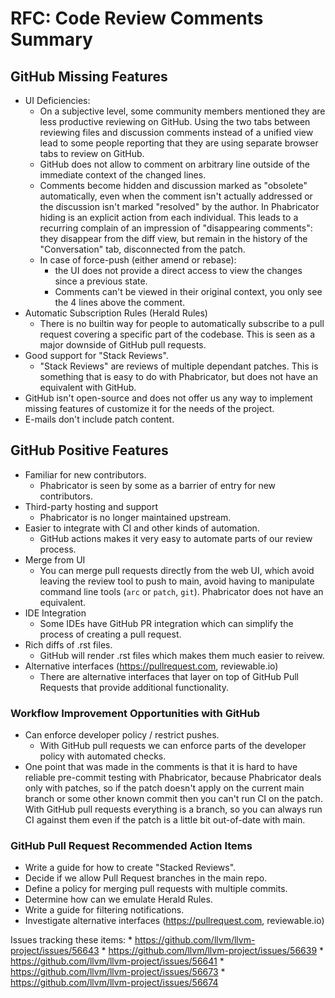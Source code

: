 # RFC: Code Review Comments Summary

## GitHub Missing Features

* UI Deficiencies:
  * On a subjective level, some community members mentioned they are less
    productive reviewing on GitHub. Using the two tabs between reviewing files
    and discussion comments instead of a unified view lead to some people
    reporting that they are using separate browser tabs to review on GitHub.
  * GitHub does not allow to comment on arbitrary line outside of the
    immediate context of the changed lines.
  * Comments become hidden and discussion marked as "obsolete"
    automatically, even when the comment isn't actually addressed or
    the discussion isn't marked "resolved" by the author. In Phabricator
    hiding is an explicit action from each individual.
    This leads to a recurring complain of an impression of "disappearing
    comments": they disappear from the diff view, but remain in the
    history of the "Conversation" tab, disconnected from the patch.
  * In case of force-push (either amend or rebase):
    * the UI does not provide a direct access to view the changes since a
      previous state.
    * Comments can't be viewed in their original context, you only see the
      4 lines above the comment.
* Automatic Subscription Rules (Herald Rules)
  * There is no builtin way for people to automatically subscribe to a pull request covering
    a specific part of the codebase.  This is seen as a major downside of GitHub pull requests.
* Good support for "Stack Reviews".
  * "Stack Reviews" are reviews of multiple dependant patches.  This is something that is easy to do
    with Phabricator, but does not have an equivalent with GitHub.
* GitHub isn't open-source and does not offer us any way to implement missing features of customize it for the needs of the project.
* E-mails don't include patch content.

## GitHub Positive Features

* Familiar for new contributors.
  * Phabricator is seen by some as a barrier of entry for new contributors.
* Third-party hosting and support
  * Phabricator is no longer maintained upstream.
* Easier to integrate with CI and other kinds of automation.
  * GitHub actions makes it very easy to automate parts of our review process.
* Merge from UI
  * You can merge pull requests directly from the web UI, which avoid leaving the review tool
    to push to main, avoid having to manipulate command line tools (`arc` or `patch`, `git`).
    Phabricator does not have an equivalent.
* IDE Integration
  * Some IDEs have GitHub PR integration which can simplify the process of creating a pull request.
* Rich diffs of .rst files.
  * GitHub will render .rst files which makes them much easier to reivew.
* Alternative interfaces  (https://pullrequest.com, reviewable.io)
  * There are alternative interfaces that layer on top of GitHub Pull Requests that provide additional
    functionality.

### Workflow Improvement Opportunities with GitHub

* Can enforce developer policy / restrict pushes.
  * With GitHub pull requests we can enforce parts of the developer policy with automated checks.
* One point that was made in the comments is that it is hard to have reliable pre-commit
  testing with Phabricator, because Phabricator deals only with patches, so if the patch
  doesn't apply on the current main branch or some other known commit then you can't run
  CI on the patch.  With GitHub pull requests everything is a branch, so you can always run
  CI against them even if the patch is a little bit out-of-date with main.

### GitHub Pull Request Recommended Action Items

* Write a guide for how to create "Stacked Reviews".
* Decide if we allow Pull Request branches in the main repo.
* Define a policy for merging pull requests with multiple commits.
* Determine how can we emulate Herald Rules.
* Write a guide for filtering notifications.
* Investigate alternative interfaces (https://pullrequest.com, reviewable.io)

Issues tracking these items:
    * https://github.com/llvm/llvm-project/issues/56643
    * https://github.com/llvm/llvm-project/issues/56639
    * https://github.com/llvm/llvm-project/issues/56641
    * https://github.com/llvm/llvm-project/issues/56673
    * https://github.com/llvm/llvm-project/issues/56674